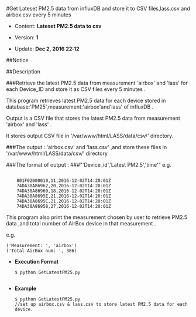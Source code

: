 #Get Lateset PM2.5 data from influxDB and store it to CSV files,lass.csv and airbox.csv every 5 minutes




* Content: **Lateset PM2.5 data to csv**




* Version: **1**




* Update: **Dec 2, 2016 22:12**






##Notice



##Description

###Retrieve the latest PM2.5 data from measurement 'airbox' and 'lass' for each Device_ID and store it as CSV files every 5 minutes .

This program retrieves latest PM2.5 data for each device stored in database:'PM25',measurement:'airbox'and'lass' of influxDB .

Output is a CSV file that stores the latest PM2.5 data from measurement 'airbox' and 'lass' .

It stores output CSV file in '/var/www/html/LASS/data/csv/' directory. 

###The output :
	'airbox.csv' and 'lass.csv' ,and store these files in '/var/www/html/LASS/data/csv/' directory


###The format of output :
###"'Device_id','Latest PM2.5','time'"
e.g.
```shell

	801F02000010,11,2016-12-02T14:20:01Z
	74DA38A86962,20,2016-12-02T14:20:01Z
	74DA38A86960,18,2016-12-02T14:20:01Z
	74DA38A8695E,21,2016-12-02T14:20:01Z
	74DA38A8695C,21,2016-12-02T14:20:01Z
	74DA38A86958,27,2016-12-02T14:20:01Z
```




This program also print the measurement chosen by user to retrieve PM2.5 data ,and total number of  AirBox device in that measurement .


e.g.
```shell
('Measurement: ', 'airbox')
('Total AirBox num: ', 386)
```





* **Execution Format**
	```shell
	$ python GetLatestPM25.py 
		

* **Example**
	```
	$ python GetLatestPM25.py 
	//set up airbox.csv & lass.csv to store latest PM2.5 data for each device.

	```